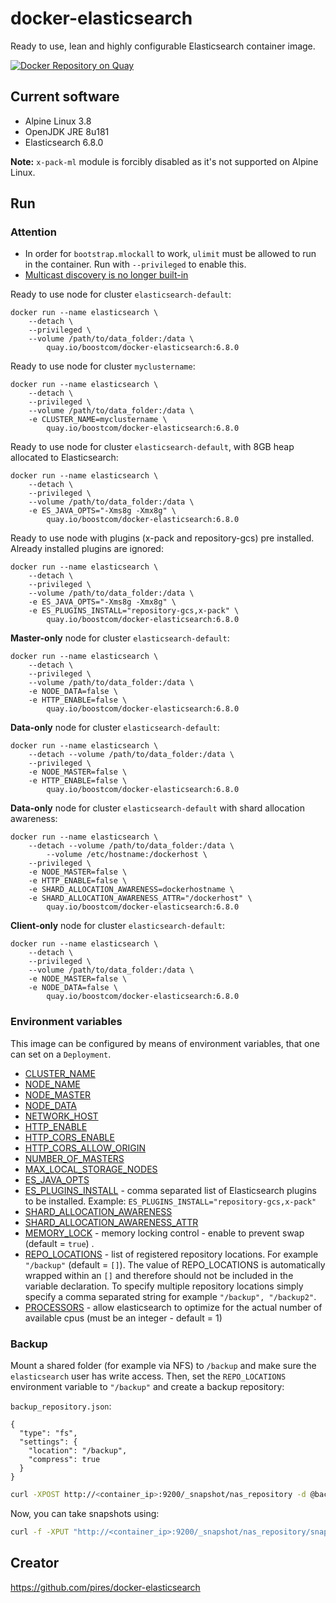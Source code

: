 # docker-elasticsearch

Ready to use, lean and highly configurable Elasticsearch container image.

[![Docker Repository on Quay](https://quay.io/repository/boostcom/docker-elasticsearch/status "Docker Repository on Quay")](https://quay.io/repository/boostcom/docker-elasticsearch)

## Current software

* Alpine Linux 3.8
* OpenJDK JRE 8u181
* Elasticsearch 6.8.0

**Note:** `x-pack-ml` module is forcibly disabled as it's not supported on Alpine Linux.

## Run

### Attention

* In order for `bootstrap.mlockall` to work, `ulimit` must be allowed to run in the container. Run with `--privileged` to enable this.
* [Multicast discovery is no longer built-in](https://www.elastic.co/guide/en/elasticsearch/reference/2.3/breaking_20_removed_features.html#_multicast_discovery_is_now_a_plugin)

Ready to use node for cluster `elasticsearch-default`:
```
docker run --name elasticsearch \
	--detach \
	--privileged \
	--volume /path/to/data_folder:/data \
        quay.io/boostcom/docker-elasticsearch:6.8.0
```

Ready to use node for cluster `myclustername`:
```
docker run --name elasticsearch \
	--detach \
	--privileged \
	--volume /path/to/data_folder:/data \
	-e CLUSTER_NAME=myclustername \
        quay.io/boostcom/docker-elasticsearch:6.8.0
```

Ready to use node for cluster `elasticsearch-default`, with 8GB heap allocated to Elasticsearch:
```
docker run --name elasticsearch \
	--detach \
	--privileged \
	--volume /path/to/data_folder:/data \
	-e ES_JAVA_OPTS="-Xms8g -Xmx8g" \
        quay.io/boostcom/docker-elasticsearch:6.8.0
```

Ready to use node with plugins (x-pack and repository-gcs) pre installed. Already installed plugins are ignored:
```
docker run --name elasticsearch \
	--detach \
	--privileged \
	--volume /path/to/data_folder:/data \
	-e ES_JAVA_OPTS="-Xms8g -Xmx8g" \
	-e ES_PLUGINS_INSTALL="repository-gcs,x-pack" \
        quay.io/boostcom/docker-elasticsearch:6.8.0
```

**Master-only** node for cluster `elasticsearch-default`:
```
docker run --name elasticsearch \
	--detach \
	--privileged \
	--volume /path/to/data_folder:/data \
	-e NODE_DATA=false \
	-e HTTP_ENABLE=false \
        quay.io/boostcom/docker-elasticsearch:6.8.0
```

**Data-only** node for cluster `elasticsearch-default`:
```
docker run --name elasticsearch \
	--detach --volume /path/to/data_folder:/data \
	--privileged \
	-e NODE_MASTER=false \
	-e HTTP_ENABLE=false \
        quay.io/boostcom/docker-elasticsearch:6.8.0
```

**Data-only** node for cluster `elasticsearch-default` with shard allocation awareness:
```
docker run --name elasticsearch \
	--detach --volume /path/to/data_folder:/data \
        --volume /etc/hostname:/dockerhost \
	--privileged \
	-e NODE_MASTER=false \
	-e HTTP_ENABLE=false \
    -e SHARD_ALLOCATION_AWARENESS=dockerhostname \
    -e SHARD_ALLOCATION_AWARENESS_ATTR="/dockerhost" \
        quay.io/boostcom/docker-elasticsearch:6.8.0
```

**Client-only** node for cluster `elasticsearch-default`:
```
docker run --name elasticsearch \
	--detach \
	--privileged \
	--volume /path/to/data_folder:/data \
	-e NODE_MASTER=false \
	-e NODE_DATA=false \
        quay.io/boostcom/docker-elasticsearch:6.8.0
```

### Environment variables

This image can be configured by means of environment variables, that one can set on a `Deployment`.

* [CLUSTER_NAME](https://www.elastic.co/guide/en/elasticsearch/reference/current/important-settings.html#cluster.name)
* [NODE_NAME](https://www.elastic.co/guide/en/elasticsearch/reference/current/important-settings.html#node.name)
* [NODE_MASTER](https://www.elastic.co/guide/en/elasticsearch/reference/current/modules-node.html#master-node)
* [NODE_DATA](https://www.elastic.co/guide/en/elasticsearch/reference/current/modules-node.html#data-node)
* [NETWORK_HOST](https://www.elastic.co/guide/en/elasticsearch/reference/current/modules-network.html#network-interface-values)
* [HTTP_ENABLE](https://www.elastic.co/guide/en/elasticsearch/reference/current/modules-http.html#_settings_2)
* [HTTP_CORS_ENABLE](https://www.elastic.co/guide/en/elasticsearch/reference/current/modules-http.html#_settings_2)
* [HTTP_CORS_ALLOW_ORIGIN](https://www.elastic.co/guide/en/elasticsearch/reference/current/modules-http.html#_settings_2)
* [NUMBER_OF_MASTERS](https://www.elastic.co/guide/en/elasticsearch/reference/current/modules-discovery-zen.html#master-election)
* [MAX_LOCAL_STORAGE_NODES](https://www.elastic.co/guide/en/elasticsearch/reference/current/modules-node.html#max-local-storage-nodes)
* [ES_JAVA_OPTS](https://www.elastic.co/guide/en/elasticsearch/reference/current/heap-size.html)
* [ES_PLUGINS_INSTALL](https://www.elastic.co/guide/en/elasticsearch/plugins/current/installation.html) - comma separated list of Elasticsearch plugins to be installed. Example: `ES_PLUGINS_INSTALL="repository-gcs,x-pack"`
* [SHARD_ALLOCATION_AWARENESS](https://www.elastic.co/guide/en/elasticsearch/reference/current/allocation-awareness.html#CO287-1)
* [SHARD_ALLOCATION_AWARENESS_ATTR](https://www.elastic.co/guide/en/elasticsearch/reference/current/allocation-awareness.html#CO287-1)
* [MEMORY_LOCK](https://www.elastic.co/guide/en/elasticsearch/reference/current/important-settings.html#bootstrap.memory_lock) - memory locking control - enable to prevent swap (default = `true`) .
* [REPO_LOCATIONS](https://www.elastic.co/guide/en/elasticsearch/reference/current/modules-snapshots.html#_shared_file_system_repository) - list of registered repository locations. For example `"/backup"` (default = `[]`). The value of REPO_LOCATIONS is automatically wrapped within an `[]` and therefore should not be included in the variable declaration. To specify multiple repository locations simply specify a comma separated string for example `"/backup", "/backup2"`.
* [PROCESSORS](https://github.com/elastic/elasticsearch-definitive-guide/pull/679/files) - allow elasticsearch to optimize for the actual number of available cpus (must be an integer - default = 1)

### Backup
Mount a shared folder (for example via NFS) to `/backup` and make sure the `elasticsearch` user
has write access. Then, set the `REPO_LOCATIONS` environment variable to `"/backup"` and create
a backup repository:

`backup_repository.json`:
```
{
  "type": "fs",
  "settings": {
    "location": "/backup",
    "compress": true
  }
}
```

```bash
curl -XPOST http://<container_ip>:9200/_snapshot/nas_repository -d @backup_repository.json`
```

Now, you can take snapshots using:
```bash
curl -f -XPUT "http://<container_ip>:9200/_snapshot/nas_repository/snapshot_`date --utc +%Y_%m_%dt%H_%M`?wait_for_completion=true"
```

## Creator

https://github.com/pires/docker-elasticsearch
